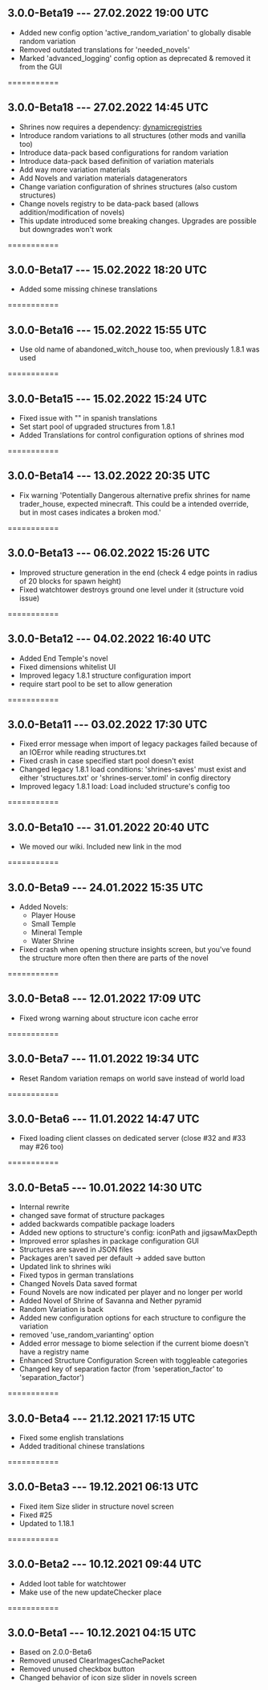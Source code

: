 ## 3.0.0-Beta19 --- 27.02.2022 19:00 UTC

- Added new config option 'active_random_variation' to globally disable random variation
- Removed outdated translations for 'needed_novels'
- Marked 'advanced_logging' config option as deprecated & removed it from the GUI

===========

## 3.0.0-Beta18 --- 27.02.2022 14:45 UTC

- Shrines now requires a dependency: [dynamicregistries](https://github.com/Silverminer007/DynamicRegistries)
- Introduce random variations to all structures (other mods and vanilla too)
- Introduce data-pack based configurations for random variation
- Introduce data-pack based definition of variation materials
- Add way more variation materials
- Add Novels and variation materials datagenerators
- Change variation configuration of shrines structures (also custom structures)
- Change novels registry to be data-pack based (allows addition/modification of novels)
- This update introduced some breaking changes. Upgrades are possible but downgrades won't work

===========

## 3.0.0-Beta17 --- 15.02.2022 18:20 UTC

- Added some missing chinese translations

===========

## 3.0.0-Beta16 --- 15.02.2022 15:55 UTC

- Use old name of abandoned_witch_house too, when previously 1.8.1 was used

===========

## 3.0.0-Beta15 --- 15.02.2022 15:24 UTC

- Fixed issue with "" in spanish translations
- Set start pool of upgraded structures from 1.8.1
- Added Translations for control configuration options of shrines mod

===========

## 3.0.0-Beta14 --- 13.02.2022 20:35 UTC

- Fix warning 'Potentially Dangerous alternative prefix shrines for name trader_house, expected minecraft. This could be
  a intended override, but in most cases indicates a broken mod.'

===========

## 3.0.0-Beta13 --- 06.02.2022 15:26 UTC

- Improved structure generation in the end (check 4 edge points in radius of 20 blocks for spawn height)
- Fixed watchtower destroys ground one level under it (structure void issue)

===========

## 3.0.0-Beta12 --- 04.02.2022 16:40 UTC

- Added End Temple's novel
- Fixed dimensions whitelist UI
- Improved legacy 1.8.1 structure configuration import
- require start pool to be set to allow generation

===========

## 3.0.0-Beta11 --- 03.02.2022 17:30 UTC

- Fixed error message when import of legacy packages failed because of an IOError while reading structures.txt
- Fixed crash in case specified start pool doesn't exist
- Changed legacy 1.8.1 load conditions: 'shrines-saves' must exist and either 'structures.txt' or 'shrines-server.toml'
  in config directory
- Improved legacy 1.8.1 load: Load included structure's config too

===========

## 3.0.0-Beta10 --- 31.01.2022 20:40 UTC

- We moved our wiki. Included new link in the mod

===========

## 3.0.0-Beta9 --- 24.01.2022 15:35 UTC

- Added Novels:
    - Player House
    - Small Temple
    - Mineral Temple
    - Water Shrine
- Fixed crash when opening structure insights screen, but you've found the structure more often then there are parts of
  the novel

===========

## 3.0.0-Beta8 --- 12.01.2022 17:09 UTC

- Fixed wrong warning about structure icon cache error

===========

## 3.0.0-Beta7 --- 11.01.2022 19:34 UTC

- Reset Random variation remaps on world save instead of world load

===========

## 3.0.0-Beta6 --- 11.01.2022 14:47 UTC

- Fixed loading client classes on dedicated server (close #32 and #33 may #26 too)

===========

## 3.0.0-Beta5 --- 10.01.2022 14:30 UTC

- Internal rewrite
- changed save format of structure packages
- added backwards compatible package loaders
- Added new options to structure's config: iconPath and jigsawMaxDepth
- Improved error splashes in package configuration GUI
- Structures are saved in JSON files
- Packages aren't saved per default -> added save button
- Updated link to shrines wiki
- Fixed typos in german translations
- Changed Novels Data saved format
- Found Novels are now indicated per player and no longer per world
- Added Novel of Shrine of Savanna and Nether pyramid
- Random Variation is back
- Added new configuration options for each structure to configure the variation
- removed 'use_random_varianting' option
- Added error message to biome selection if the current biome doesn't have a registry name
- Enhanced Structure Configuration Screen with toggleable categories
- Changed key of separation factor (from 'seperation_factor' to 'separation_factor')

===========

## 3.0.0-Beta4 --- 21.12.2021 17:15 UTC

- Fixed some english translations
- Added traditional chinese translations

===========

## 3.0.0-Beta3 --- 19.12.2021 06:13 UTC

- Fixed item Size slider in structure novel screen
- Fixed #25
- Updated to 1.18.1

===========

## 3.0.0-Beta2 --- 10.12.2021 09:44 UTC

- Added loot table for watchtower
- Make use of the new updateChecker place

===========

## 3.0.0-Beta1 --- 10.12.2021 04:15 UTC

- Based on 2.0.0-Beta6
- Removed unused ClearImagesCachePacket
- Removed unused checkbox button
- Changed behavior of icon size slider in novels screen